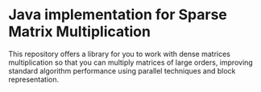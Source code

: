 # Java implementation for **Sparse Matrix Multiplication**

This repository offers a library for you to work with dense matrices multiplication so that you can multiply matrices of large orders, improving standard algorithm performance using parallel techniques and block representation.
